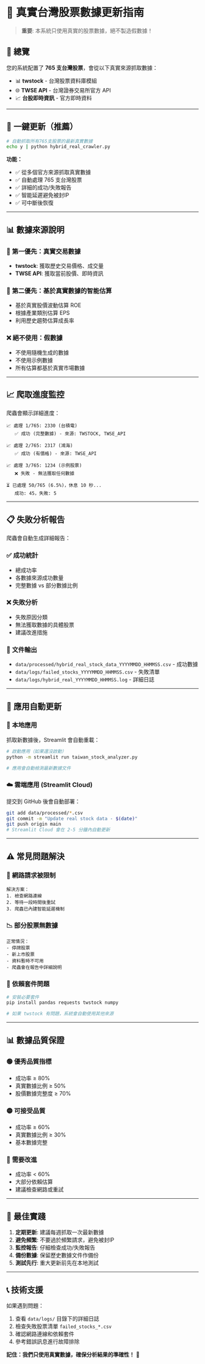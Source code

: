 # 🏢 真實台灣股票數據更新指南

> **重要**: 本系統只使用真實的股票數據，絕不製造假數據！

## 🎯 **總覽**

您的系統配置了 **765 支台灣股票**，會從以下真實來源抓取數據：
- 📊 **twstock** - 台灣股票資料庫模組
- 🌐 **TWSE API** - 台灣證券交易所官方 API  
- 📈 **台股即時資訊** - 官方即時資料

---

## 🚀 **一鍵更新（推薦）**

```bash
# 自動抓取所有765支股票的最新真實數據
echo y | python hybrid_real_crawler.py
```

**功能：**
- ✅ 從多個官方來源抓取真實數據
- ✅ 自動處理 765 支台灣股票
- ✅ 詳細的成功/失敗報告
- ✅ 智能延遲避免被封IP
- ✅ 可中斷後恢復

---

## 📊 **數據來源說明**

### 🥇 **第一優先：真實交易數據**
- **twstock**: 獲取歷史交易價格、成交量
- **TWSE API**: 獲取當前股價、即時資訊

### 🥈 **第二優先：基於真實數據的智能估算**
- 基於真實股價波動估算 ROE
- 根據產業類別估算 EPS
- 利用歷史趨勢估算成長率

### ❌ **絕不使用：假數據**
- 不使用隨機生成的數據
- 不使用示例數據
- 所有估算都基於真實市場數據

---

## 📈 **爬取進度監控**

爬蟲會顯示詳細進度：

```
📈 處理 1/765: 2330 (台積電)
   ✅ 成功 (完整數據) - 來源: TWSTOCK, TWSE_API

📈 處理 2/765: 2317 (鴻海)
   ✅ 成功 (有價格) - 來源: TWSE_API

📈 處理 3/765: 1234 (示例股票)
   ❌ 失敗 - 無法獲取任何數據

⏳ 已處理 50/765 (6.5%)，休息 10 秒...
   成功: 45，失敗: 5
```

---

## 📋 **失敗分析報告**

爬蟲會自動生成詳細報告：

### ✅ **成功統計**
- 總成功率
- 各數據來源成功數量
- 完整數據 vs 部分數據比例

### ❌ **失敗分析**
- 失敗原因分類
- 無法獲取數據的具體股票
- 建議改進措施

### 📁 **文件輸出**
- `data/processed/hybrid_real_stock_data_YYYYMMDD_HHMMSS.csv` - 成功數據
- `data/logs/failed_stocks_YYYYMMDD_HHMMSS.csv` - 失敗清單
- `data/logs/hybrid_real_YYYYMMDD_HHMMSS.log` - 詳細日誌

---

## 🔄 **應用自動更新**

### 📱 **本地應用**
抓取新數據後，Streamlit 會自動重載：
```bash
# 啟動應用（如果還沒啟動）
python -m streamlit run taiwan_stock_analyzer.py

# 應用會自動檢測最新數據文件
```

### ☁️ **雲端應用 (Streamlit Cloud)**
提交到 GitHub 後會自動部署：
```bash
git add data/processed/*.csv
git commit -m "Update real stock data - $(date)"
git push origin main
# Streamlit Cloud 會在 2-5 分鐘內自動更新
```

---

## ⚠️ **常見問題解決**

### 🚫 **網路請求被限制**
```
解決方案：
1. 檢查網路連線
2. 等待一段時間後重試
3. 爬蟲已內建智能延遲機制
```

### 📉 **部分股票無數據**
```
正常情況：
- 停牌股票
- 新上市股票
- 資料暫時不可用
- 爬蟲會在報告中詳細說明
```

### 🔧 **依賴套件問題**
```bash
# 安裝必要套件
pip install pandas requests twstock numpy

# 如果 twstock 有問題，系統會自動使用其他來源
```

---

## 📊 **數據品質保證**

### 🟢 **優秀品質指標**
- 成功率 ≥ 80%
- 真實數據比例 ≥ 50%
- 股價數據完整度 ≥ 70%

### 🟡 **可接受品質**
- 成功率 ≥ 60%
- 真實數據比例 ≥ 30%
- 基本數據完整

### 🔴 **需要改進**
- 成功率 < 60%
- 大部分依賴估算
- 建議檢查網路或重試

---

## 🎯 **最佳實踐**

1. **定期更新**: 建議每週抓取一次最新數據
2. **避免頻繁**: 不要過於頻繁請求，避免被封IP
3. **監控報告**: 仔細檢查成功/失敗報告
4. **備份數據**: 保留歷史數據文件作備份
5. **測試先行**: 重大更新前先在本地測試

---

## 📞 **技術支援**

如果遇到問題：
1. 查看 `data/logs/` 目錄下的詳細日誌
2. 檢查失敗股票清單 `failed_stocks_*.csv`
3. 確認網路連線和依賴套件
4. 參考錯誤訊息進行故障排除

**記住：我們只使用真實數據，確保分析結果的準確性！** 🎯 